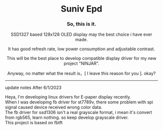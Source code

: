 <h1 align="center">Suniv Epd</h1>

<h3 align="center">
So, this is it.
</h3>

<p align="center">
SSD1327 based 128x128 OLED display may the best choice i have ever made.
</p>

<p align="center">
It has good refresh rate, low power consumption and adjustable contrast.
</p>

<p align="center">
This will be the best place to develop compatible display driver for my new project "NINJAR".
</p>

<p align="center">
Anyway, no matter what the result is，[ I leave this reason for you ]. okay?
</p>

------------------------

update notes After 6/1/2023

<span>
    Heya, I'm developing linux drivers for E-paper display recently.
</span>

</br>

<span>
    When I was developing fb driver for st7789v, there some problem with
    spi signal caused device received wrong color data.
</span>

</br>

<span>
    The fb driver for ssd1306 isn't a real grayscale format, i mean it's convert from rgb565, learn nothing. so keep develop grayscale driver.
</span>

</br>

<span>
This project is based on fbtft
</span>